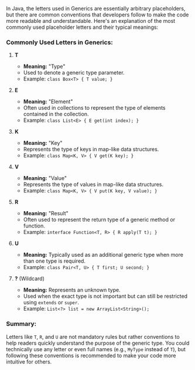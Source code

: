 In Java, the letters used in Generics are essentially arbitrary placeholders, but there are common conventions that developers follow to make the code more readable and understandable. Here's an explanation of the most commonly used placeholder letters and their typical meanings:

### Commonly Used Letters in Generics:

1. **T**
    - **Meaning:** "Type"
    - Used to denote a generic type parameter.
    - Example: `class Box<T> { T value; }`

2. **E**
    - **Meaning:** "Element"
    - Often used in collections to represent the type of elements contained in the collection.
    - Example: `class List<E> { E get(int index); }`

3. **K**
    - **Meaning:** "Key"
    - Represents the type of keys in map-like data structures.
    - Example: `class Map<K, V> { V get(K key); }`

4. **V**
    - **Meaning:** "Value"
    - Represents the type of values in map-like data structures.
    - Example: `class Map<K, V> { V put(K key, V value); }`

5. **R**
    - **Meaning:** "Result"
    - Often used to represent the return type of a generic method or function.
    - Example: `interface Function<T, R> { R apply(T t); }`

6. **U**
    - **Meaning:** Typically used as an additional generic type when more than one type is required.
    - Example: `class Pair<T, U> { T first; U second; }`

7. **?** (Wildcard)
    - **Meaning:** Represents an unknown type.
    - Used when the exact type is not important but can still be restricted using `extends` or `super`.
    - Example: `List<?> list = new ArrayList<String>();`

### Summary:
Letters like `T`, `R`, and `U` are not mandatory rules but rather conventions to help readers quickly understand the purpose of the generic type. You could technically use any letter or even full names (e.g., `MyType` instead of `T`), but following these conventions is recommended to make your code more intuitive for others.